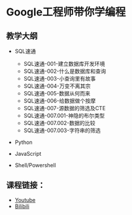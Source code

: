# Google工程师带你学编程

## 教学大纲

- SQL速通
  - SQL速通-001-建立数据库开发环境
  - SQL速通-002-什么是数据库和查询
  - SQL速通-003-小查询里有故事
  - SQL速通-004-万变不离其宗
  - SQL速通-005-数据从何而来
  - SQL速通-006-给数据做个按摩
  - SQL速通-007-源数据的筛选及CTE
  - SQL速通-007.001-神隐的布尔类型
  - SQL速通-007.002-数据的比较
  - SQL速通-007.003-字符串的筛选

- Python 
- JavaScript
- Shell/Powershell

## 课程链接：

- [Youtube](https://www.youtube.com/playlist?list=PLZX6sKChTg8HfKjwlTcWSllDLC89IHEq5)
- [Bilibili](https://space.bilibili.com/7499477)

